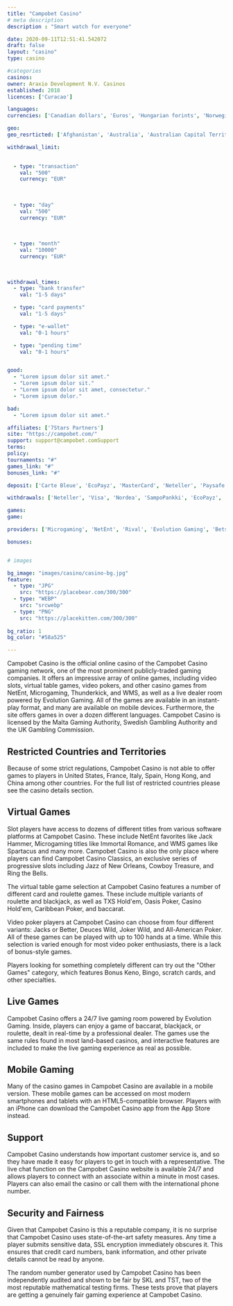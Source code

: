 ```yaml
---
title: "Campobet Casino"
# meta description
description : "Smart watch for everyone"

date: 2020-09-11T12:51:41.542072
draft: false
layout: "casino" 
type: casino

#categories
casinos: 
owner: Araxio Development N.V. Casinos
established: 2018
licences: ['Curacao']

languages: 
currencies: ['Canadian dollars', 'Euros', 'Hungarian forints', 'Norwegian kroner', 'Polish zlotys', 'Russian rubles', 'Indian rupees', 'New Zealand dollars', 'Brazilian reals']

geo: 
geo_resrticted: ['Afghanistan', 'Australia', 'Australian Capital Territory', 'New South Wales', 'Northern Territory', 'Queensland', 'South Australia', 'Tasmania', 'Victoria', 'Western Australia', 'Belgium', 'Bulgaria', 'Curaçao', 'Cyprus', 'Denmark', 'Germany', 'Schleswig-Holstein', 'Iran', 'Iraq', 'Israel', 'Italy', 'Malta', 'Moldova', 'Netherlands', 'Portugal', 'Puerto Rico', 'Spain', 'Sweden', 'Switzerland', 'Ukraine', 'United Kingdom', 'United States', 'Alabama', 'Alaska', 'American Samoa', 'Arizona', 'Arkansas', 'California', 'Colorado', 'Connecticut', 'Delaware', 'District of Columbia', 'Florida', 'Georgia(US)', 'Guam', 'Hawaii', 'Idaho', 'Illinois', 'Indiana', 'Iowa', 'Kansas', 'Kentucky', 'Louisiana', 'Maine', 'Maryland', 'Massachusetts', 'Michigan', 'Minnesota', 'Mississippi', 'Missouri', 'Montana', 'Nebraska', 'Nevada', 'New Hampshire', 'New Jersey', 'New Mexico', 'New York', 'North Carolina', 'North Dakota', 'Northern Mariana Islands', 'Ohio', 'Oklahoma', 'Oregon', 'Pennsylvania', 'Rhode Island', 'South Carolina', 'South Dakota', 'Tennessee', 'Texas', 'U.S. Virgin Islands', 'Utah', 'Vermont', 'Virginia', 'Washington', 'West Virginia', 'Wisconsin', 'Wyoming']

withdrawal_limit:

  
  - type: "transaction"
    val: "500"
    currency: "EUR"
  
  
  
  - type: "day"
    val: "500"
    currency: "EUR"
  
  
  
  - type: "month"
    val: "10000"
    currency: "EUR"
  
  

withdrawal_times:
  - type: "bank transfer"
    val: "1-5 days"

  - type: "card payments"
    val: "1-5 days"

  - type: "e-wallet"
    val: "0-1 hours"

  - type: "pending time"
    val: "0-1 hours"


good:
  - "Lorem ipsum dolor sit amet."
  - "Lorem ipsum dolor sit."
  - "Lorem ipsum dolor sit amet, consectetur."
  - "Lorem ipsum dolor."

bad:
  - "Lorem ipsum dolor sit amet."

affiliates: ['7Stars Partners']
site: "https://campobet.com/"
support: support@campobet.comSupport
terms:
policy:
tournaments: "#"
games_link: "#"
bonuses_link: "#"

deposit: ['Carte Bleue', 'EcoPayz', 'MasterCard', 'Neteller', 'Paysafe Card', 'Visa', 'Entropay', 'Nordea', 'GiroPay', 'EPS', 'Dankort', 'Boleto', 'SampoPankki', 'CartaSi', 'Euteller', 'Neosurf', 'Bancontact/Mister Cash', 'Multibanco', 'QIWI', 'Trustly', 'Skrill', 'Siru Mobile', 'WebMoney', 'Yandex Money', 'EnterCash', 'Suomen Verkkomaksut', 'Danske Bank', 'OP-Pohjola Group', 'Payeer', 'Megafone', 'MTC', 'Sepa', 'Zimpler', 'PaySec', 'Rapid Transfer', 'Klarna', 'Beeline', 'Carte Bancaire', 'Payshop', 'Sparbanken', 'Alfa Click', 'Moneta', 'Pay4Fun', 'AstroPay Card']

withdrawals: ['Neteller', 'Visa', 'Nordea', 'SampoPankki', 'EcoPayz', 'Swedbank', 'SEB Pank', 'Euteller', 'QIWI', 'Instant Bank', 'Skrill', 'WebMoney', 'Yandex Money', 'OP-Pohjola Group', 'Payeer', 'Entercash', 'PaySec', 'Sparbanken', 'Suomen Verkkomaksut', 'AstroPay Card']

games: 
game:

providers: ['Microgaming', 'NetEnt', 'Rival', 'Evolution Gaming', 'Betsoft', 'Nyx Interactive', "Play'n GO", 'iSoftBet', 'Amaya (Chartwell)', 'Quickspin', 'Yggdrasil Gaming', 'Ezugi', 'Thunderkick', 'Amatic Industries', 'Elk Studios', 'Endorphina', 'GameArt', 'Push Gaming', 'Habanero', 'Ainsworth Gaming Technology', 'Pragmatic Play', 'Nolimit City', 'Red Tiger Gaming', 'Red Rake Gaming']

bonuses:


# images

bg_image: "images/casino/casino-bg.jpg"  
feature:
  - type: "JPG" 
    src: "https://placebear.com/300/300"
  - type: "WEBP"
    src: "srcwebp"
  - type: "PNG"
    src: "https://placekitten.com/300/300"  
 
bg_ratio: 1 
bg_color: "#58a525"  

---
```


Campobet Casino is the official online casino of the Campobet Casino gaming network, one of the most prominent publicly-traded gaming companies. It offers an impressive array of online games, including video slots, virtual table games, video pokers, and other casino games from NetEnt, Microgaming, Thunderkick, and WMS, as well as a live dealer room powered by Evolution Gaming. All of the games are available in an instant-play format, and many are available on mobile devices. Furthermore, the site offers games in over a dozen different languages. Campobet Casino is licensed by the Malta Gaming Authority, Swedish Gambling Authority and the UK Gambling Commission.

## Restricted Countries and Territories
Because of some strict regulations, Campobet Casino is not able to offer games to players in United States, France, Italy, Spain, Hong Kong, and China among other countries. For the full list of restricted countries please see the casino details section.

## Virtual Games
Slot players have access to dozens of different titles from various software platforms at Campobet Casino. These include NetEnt favorites like Jack Hammer, Microgaming titles like Immortal Romance, and WMS games like Spartacus and many more. Campobet Casino is also the only place where players can find Campobet Casino Classics, an exclusive series of progressive slots including Jazz of New Orleans, Cowboy Treasure, and Ring the Bells.

The virtual table game selection at Campobet Casino features a number of different card and roulette games. These include multiple variants of roulette and blackjack, as well as TXS Hold'em, Oasis Poker, Casino Hold'em, Caribbean Poker, and baccarat.

Video poker players at Campobet Casino can choose from four different variants: Jacks or Better, Deuces Wild, Joker Wild, and All-American Poker. All of these games can be played with up to 100 hands at a time. While this selection is varied enough for most video poker enthusiasts, there is a lack of bonus-style games.

Players looking for something completely different can try out the "Other Games" category, which features Bonus Keno, Bingo, scratch cards, and other specialties.

## Live Games
Campobet Casino offers a 24/7 live gaming room powered by Evolution Gaming. Inside, players can enjoy a game of baccarat, blackjack, or roulette, dealt in real-time by a professional dealer. The games use the same rules found in most land-based casinos, and interactive features are included to make the live gaming experience as real as possible.

## Mobile Gaming
Many of the casino games in Campobet Casino are available in a mobile version. These mobile games can be accessed on most modern smartphones and tablets with an HTML5-compatible browser. Players with an iPhone can download the Campobet Casino app from the App Store instead.

## Support
Campobet Casino understands how important customer service is, and so they have made it easy for players to get in touch with a representative. The live chat function on the Campobet Casino website is available 24/7 and allows players to connect with an associate within a minute in most cases. Players can also email the casino or call them with the international phone number.

## Security and Fairness
Given that Campobet Casino is this a reputable company, it is no surprise that Campobet Casino uses state-of-the-art safety measures. Any time a player submits sensitive data, SSL encryption immediately obscures it. This ensures that credit card numbers, bank information, and other private details cannot be read by anyone.

The random number generator used by Campobet Casino has been independently audited and shown to be fair by SKL and TST, two of the most reputable mathematical testing firms. These tests prove that players are getting a genuinely fair gaming experience at Campobet Casino.